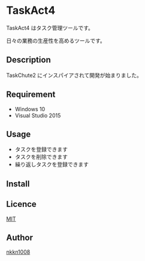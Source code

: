 TaskAct4
========

TaskAct4 はタスク管理ツールです。

日々の業務の生産性を高めるツールです。

## Description
TaskChute2 にインスパイアされて開発が始まりました。

## Requirement
* Windows 10
* Visual Studio 2015

## Usage
* タスクを登録できます
* タスクを削除できます
* 繰り返しタスクを登録できます

## Install

## Licence

[MIT](https://github.com/tcnksm/tool/blob/master/LICENCE)

## Author

[nkkn1008](https://github.com/nkkn1008)

